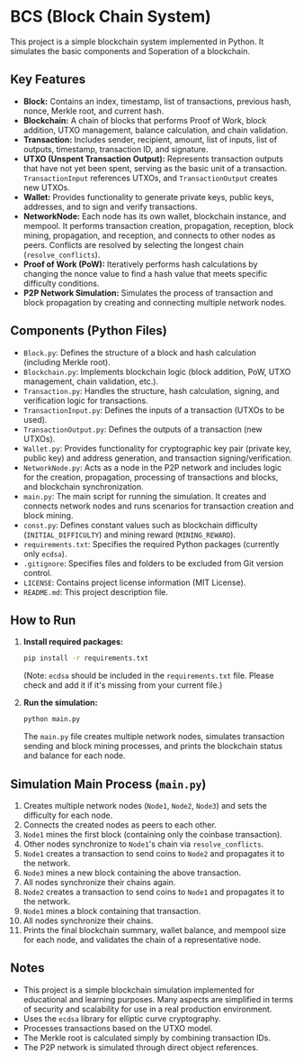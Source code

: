 # BCS (Block Chain System)

This project is a simple blockchain system implemented in Python. It simulates the basic components and Soperation of a blockchain.

## Key Features

- **Block:** Contains an index, timestamp, list of transactions, previous hash, nonce, Merkle root, and current hash.
- **Blockchain:** A chain of blocks that performs Proof of Work, block addition, UTXO management, balance calculation, and chain validation.
- **Transaction:** Includes sender, recipient, amount, list of inputs, list of outputs, timestamp, transaction ID, and signature.
- **UTXO (Unspent Transaction Output):** Represents transaction outputs that have not yet been spent, serving as the basic unit of a transaction. `TransactionInput` references UTXOs, and `TransactionOutput` creates new UTXOs.
- **Wallet:** Provides functionality to generate private keys, public keys, addresses, and to sign and verify transactions.
- **NetworkNode:** Each node has its own wallet, blockchain instance, and mempool. It performs transaction creation, propagation, reception, block mining, propagation, and reception, and connects to other nodes as peers. Conflicts are resolved by selecting the longest chain (`resolve_conflicts`).
- **Proof of Work (PoW):** Iteratively performs hash calculations by changing the nonce value to find a hash value that meets specific difficulty conditions.
- **P2P Network Simulation:** Simulates the process of transaction and block propagation by creating and connecting multiple network nodes.

## Components (Python Files)

- `Block.py`: Defines the structure of a block and hash calculation (including Merkle root).
- `Blockchain.py`: Implements blockchain logic (block addition, PoW, UTXO management, chain validation, etc.).
- `Transaction.py`: Handles the structure, hash calculation, signing, and verification logic for transactions.
- `TransactionInput.py`: Defines the inputs of a transaction (UTXOs to be used).
- `TransactionOutput.py`: Defines the outputs of a transaction (new UTXOs).
- `Wallet.py`: Provides functionality for cryptographic key pair (private key, public key) and address generation, and transaction signing/verification.
- `NetworkNode.py`: Acts as a node in the P2P network and includes logic for the creation, propagation, processing of transactions and blocks, and blockchain synchronization.
- `main.py`: The main script for running the simulation. It creates and connects network nodes and runs scenarios for transaction creation and block mining.
- `const.py`: Defines constant values such as blockchain difficulty (`INITIAL_DIFFICULTY`) and mining reward (`MINING_REWARD`).
- `requirements.txt`: Specifies the required Python packages (currently only `ecdsa`).
- `.gitignore`: Specifies files and folders to be excluded from Git version control.
- `LICENSE`: Contains project license information (MIT License).
- `README.md`: This project description file.

## How to Run

1.  **Install required packages:**

    ```bash
    pip install -r requirements.txt
    ```

    (Note: `ecdsa` should be included in the `requirements.txt` file. Please check and add it if it's missing from your current file.)

2.  **Run the simulation:**
    ```bash
    python main.py
    ```
    The `main.py` file creates multiple network nodes, simulates transaction sending and block mining processes, and prints the blockchain status and balance for each node.

## Simulation Main Process (`main.py`)

1.  Creates multiple network nodes (`Node1`, `Node2`, `Node3`) and sets the difficulty for each node.
2.  Connects the created nodes as peers to each other.
3.  `Node1` mines the first block (containing only the coinbase transaction).
4.  Other nodes synchronize to `Node1`'s chain via `resolve_conflicts`.
5.  `Node1` creates a transaction to send coins to `Node2` and propagates it to the network.
6.  `Node3` mines a new block containing the above transaction.
7.  All nodes synchronize their chains again.
8.  `Node2` creates a transaction to send coins to `Node1` and propagates it to the network.
9.  `Node1` mines a block containing that transaction.
10. All nodes synchronize their chains.
11. Prints the final blockchain summary, wallet balance, and mempool size for each node, and validates the chain of a representative node.

## Notes

- This project is a simple blockchain simulation implemented for educational and learning purposes. Many aspects are simplified in terms of security and scalability for use in a real production environment.
- Uses the `ecdsa` library for elliptic curve cryptography.
- Processes transactions based on the UTXO model.
- The Merkle root is calculated simply by combining transaction IDs.
- The P2P network is simulated through direct object references.

